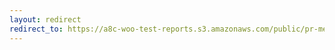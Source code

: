 ```yaml
---
layout: redirect
redirect_to: https://a8c-woo-test-reports.s3.amazonaws.com/public/pr-merge/44458/api/index.html
---
```

